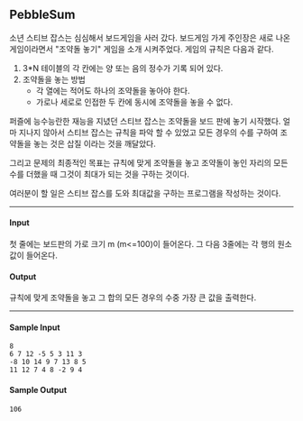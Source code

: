 ﻿## PebbleSum
소년 스티브 잡스는 심심해서 보드게임을 사러 갔다. 보드게임 가게 주인장은 새로 나온 게임이라면서 "조약돌 놓기" 게임을 소개 시켜주었다. 게임의 규칙은 다음과 같다. 

1. 3*N 테이블의 각 칸에는 양 또는 음의 정수가 기록 되어 있다.
2. 조약돌을 놓는 방법
	* 각 열에는 적어도 하나의 조약돌을 놓아야 한다.
 	* 가로나 세로로 인접한 두 칸에 동시에 조약돌을 놓을 수 없다.

퍼즐에 능수능란한 재능을 지녔던 스티브 잡스는 조약돌을 보드 판에 놓기 시작했다. 얼마 지나지 않아서 스티브 잡스는 규칙을 파악 할 수 있었고 모든 경우의 수를 구하여 조약돌을 놓는 것은 삽질 이라는 것을 깨달았다.

그리고 문제의 최종적인 목표는 규칙에 맞게 조약돌을 놓고 조약돌이 놓인 자리의 모든 수를 더했을 때 그것이 최대가 되는 것을 구하는 것이다.

여러분이 할 일은 스티브 잡스를 도와 최대값을 구하는 프로그램을 작성하는 것이다.

---
#### Input
첫 줄에는 보드판의 가로 크기 m (m<=100)이 들어온다. 
그 다음 3줄에는 각 행의 원소값이 들어온다. 


#### Output
규칙에 맞게 조약돌을 놓고 그 합의 모든 경우의 수중 가장 큰 값을 출력한다.

---
#### Sample Input

   	8
   	6 7 12 -5 5 3 11 3
   	-8 10 14 9 7 13 8 5
  	11 12 7 4 8 -2 9 4
 
#### Sample Output
	106